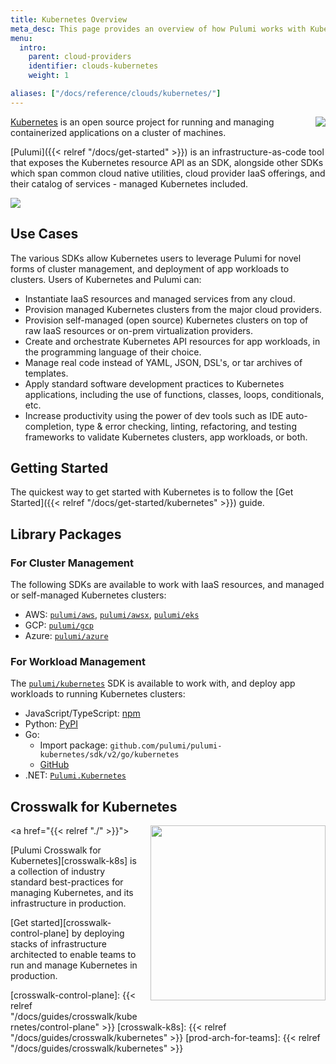 ```yaml
---
title: Kubernetes Overview
meta_desc: This page provides an overview of how Pulumi works with Kubernetes.
menu:
  intro:
    parent: cloud-providers
    identifier: clouds-kubernetes
    weight: 1

aliases: ["/docs/reference/clouds/kubernetes/"]
---
```


<img src="/logos/tech/k8s.svg" align="right" class="h-16 px-8 pb-4">

[Kubernetes][k8s] is an open source project for running and managing containerized applications
on a cluster of machines.

[Pulumi]({{< relref "/docs/get-started" >}}) is an infrastructure-as-code tool that exposes the Kubernetes resource API as an
SDK, alongside other SDKs which span common cloud native utilities, cloud
provider IaaS offerings, and their catalog of services - managed Kubernetes included.

<a href="/images/docs/quickstart/kubernetes/cake.svg">
<img src="/images/docs/quickstart/kubernetes/cake.svg">
</a>

## Use Cases

The various SDKs allow Kubernetes users to leverage Pulumi for novel forms of cluster
management, and deployment of app workloads to clusters. Users of
Kubernetes and Pulumi can:

- Instantiate IaaS resources and managed services from any cloud.
- Provision managed Kubernetes clusters from the major cloud providers.
- Provision self-managed (open source) Kubernetes clusters on top of raw IaaS resources or on-prem virtualization providers.
- Create and orchestrate Kubernetes API resources for app workloads, in the programming language of their choice.
- Manage real code instead of YAML, JSON, DSL's, or tar archives of templates.
- Apply standard software development practices to Kubernetes applications, including the use of functions, classes, loops, conditionals, etc.
- Increase productivity using the power of dev tools such as IDE auto-completion, type &
   error checking, linting, refactoring, and testing frameworks to validate Kubernetes clusters, app workloads, or both.

## Getting Started

The quickest way to get started with Kubernetes is to follow the [Get Started]({{< relref "/docs/get-started/kubernetes" >}}) guide.

## Library Packages

### For Cluster Management

The following SDKs are available to work with IaaS resources, and managed or self-managed Kubernetes clusters:

- AWS: [`pulumi/aws`](https://github.com/pulumi/aws), [`pulumi/awsx`](https://github.com/pulumi/pulumi-awsx), [`pulumi/eks`](https://github.com/pulumi/eks)
- GCP: [`pulumi/gcp`](https://github.com/pulumi/gcp)
- Azure: [`pulumi/azure`](https://github.com/pulumi/pulumi-azure)

### For Workload Management

The [`pulumi/kubernetes`](https://github.com/pulumi/pulumi-kubernetes) SDK is available to work with, and deploy app workloads to running Kubernetes clusters:

<!-- markdownlint-disable ul-indent -->
- JavaScript/TypeScript: [npm](https://www.npmjs.com/package/@pulumi/kubernetes)
- Python: [PyPI](https://pypi.org/project/pulumi-kubernetes/)
- Go:
  - Import package: `github.com/pulumi/pulumi-kubernetes/sdk/v2/go/kubernetes`
  - [GitHub](https://github.com/pulumi/pulumi-kubernetes/tree/master/sdk/go/kubernetes)
- .NET: [`Pulumi.Kubernetes`](https://www.nuget.org/packages/Pulumi.Kubernetes)
<!-- markdownlint-enable ul-indent -->

[k8s]: https://kubernetes.io

## Crosswalk for Kubernetes

<a href="{{< relref "./" >}}">
    <img src="/images/docs/reference/crosswalk/kubernetes/crosswalk-for-k8s.svg" align="right" width="280" style="margin: 0 0 32px 16px;">
</a>

[Pulumi Crosswalk for Kubernetes][crosswalk-k8s] is a collection of industry standard
best-practices for managing Kubernetes, and its infrastructure in production.

[Get started][crosswalk-control-plane] by deploying stacks of infrastructure architected to enable teams
to run and manage Kubernetes in production.

[crosswalk-control-plane]: {{< relref "/docs/guides/crosswalk/kubernetes/control-plane" >}}
[crosswalk-k8s]: {{< relref "/docs/guides/crosswalk/kubernetes" >}}
[prod-arch-for-teams]: {{< relref "/docs/guides/crosswalk/kubernetes" >}}
